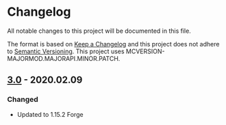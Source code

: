# Changelog
All notable changes to this project will be documented in this file.

The format is based on [Keep a Changelog](http://keepachangelog.com/en/1.0.0/) and this project does not adhere to [Semantic Versioning](http://semver.org/spec/v2.0.0.html).
This project uses MCVERSION-MAJORMOD.MAJORAPI.MINOR.PATCH.

## [3.0](https://github.com/TheIllusiveC4/CustomNausea/compare/1.14.x...master) - 2020.02.09
### Changed
- Updated to 1.15.2 Forge